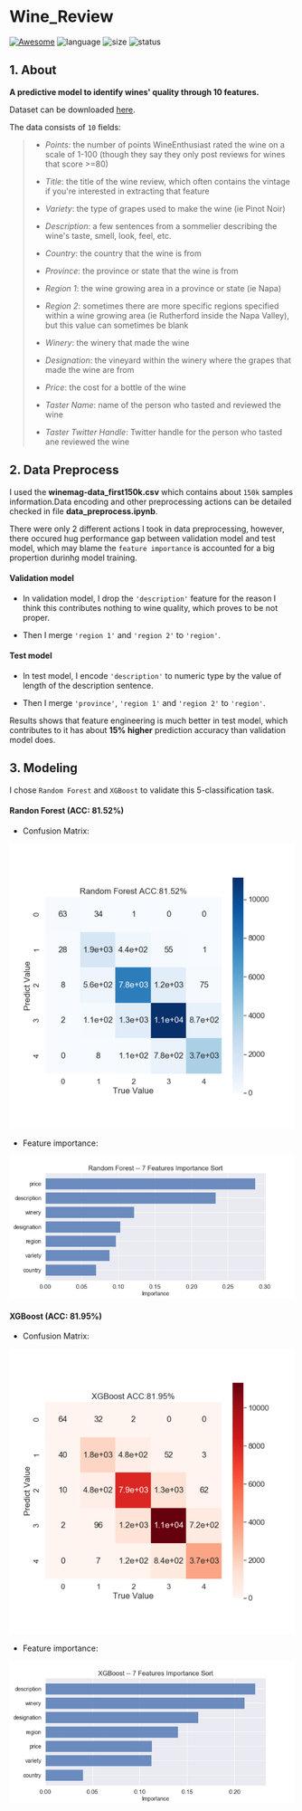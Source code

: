 # Wine_Review
[![Awesome](https://awesome.re/badge.svg)](https://awesome.re)
![language](https://img.shields.io/github/languages/top/freesinger/Wine_Review.svg?colorB=red&style=flat)
![size](https://img.shields.io/github/repo-size/freesinger/Wine_Review.svg?style=flat)
![status](https://img.shields.io/github/last-commit/freesinger/Wine_Review/master.svg?style=flat)

## 1. About

**A predictive model to identify wines' quality through 10 features.**

Dataset can be downloaded [here](https://www.kaggle.com/zynicide/wine-reviews).

The data consists of `10` fields:

> - *Points*: the number of points WineEnthusiast rated the wine on a scale of 1-100 (though they say they only post reviews for wines that score >=80)
> 
> - _Title_: the title of the wine review, which often contains the vintage if you're interested in extracting that feature
> 
> - _Variety_: the type of grapes used to make the wine (ie Pinot Noir)
> 
> - _Description_: a few sentences from a sommelier describing the wine's taste, smell, look, feel, etc.
> 
> - _Country_: the country that the wine is from
> 
> - _Province_: the province or state that the wine is from
> 
> - _Region 1_: the wine growing area in a province or state (ie Napa)
> 
> - _Region 2_: sometimes there are more specific regions specified within a wine growing area (ie Rutherford inside the Napa Valley), but this value can sometimes be blank
> 
> - _Winery_: the winery that made the wine
> 
> - _Designation_: the vineyard within the winery where the grapes that made the wine are from
> 
> - _Price_: the cost for a bottle of the wine
> 
> - _Taster Name_: name of the person who tasted and reviewed the wine
> 
> - _Taster Twitter Handle_: Twitter handle for the person who tasted ane reviewed the wine

## 2. Data Preprocess

I used the **winemag-data_first150k.csv** which contains about `150k` samples information.Data encoding and other preprocessing actions can be detailed checked in file **data_preprocess.ipynb**.

There were only 2 different actions I took in data preprocessing, however, there occured hug performance gap between validation model and test model, which may blame the `feature importance` is accounted for a big propertion durinhg model training.

#### **Validation model**

- In validation model, I drop the `'description'` feature for the reason I think this contributes nothing to wine quality, which proves to be not proper.

- Then I merge `'region 1'` and `'region 2'` to `'region'`.

#### Test model

- In test model, I encode `'description'` to numeric type by the value of length of the description sentence.

- Then I merge `'province'`, `'region 1'` and `'region 2'` to `'region'`.

Results shows that feature engineering is much better in test model, which contributes to it has about **15% higher** prediction accuracy than validation model does.

## 3. Modeling

I chose `Random Forest` and `XGBoost` to validate this 5-classification task.

#### **Randon Forest (ACC: 81.52%)**

- Confusion Matrix:

![randomForest](images/randomForest.png)

- Feature importance:

![randomForestFeatImp](images/randomForestFeatImp.jpg)

#### **XGBoost (ACC: 81.95%)**

- Confusion Matrix:

![XGBoost](images/XGBoost.png)

- Feature importance:

![XGBoostFeatImp](images/XGBoostFeatImp.jpg)
